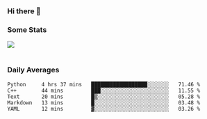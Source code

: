 ### Hi there 👋

<!--
**haruishi43/haruishi43** is a ✨ _special_ ✨ repository because its `README.md` (this file) appears on your GitHub profile.

Here are some ideas to get you started:

- 🔭 I’m currently working on ...
- 🌱 I’m currently learning ...
- 👯 I’m looking to collaborate on ...
- 🤔 I’m looking for help with ...
- 💬 Ask me about ...
- 📫 How to reach me: ...
- 😄 Pronouns: ...
- ⚡ Fun fact: ...
-->

### Some Stats
<div>
  <img align="center" src="https://github-readme-stats.vercel.app/api?username=haruishi43&count_private=true&show_icons=true" />
</div>

</br>

### Daily Averages

<!--START_SECTION:waka-->
```text
Python     4 hrs 37 mins   ██████████████████░░░░░░░   71.46 % 
C++        44 mins         ███░░░░░░░░░░░░░░░░░░░░░░   11.55 % 
Text       20 mins         █▒░░░░░░░░░░░░░░░░░░░░░░░   05.28 % 
Markdown   13 mins         █░░░░░░░░░░░░░░░░░░░░░░░░   03.48 % 
YAML       12 mins         ▓░░░░░░░░░░░░░░░░░░░░░░░░   03.26 % 
```
<!--END_SECTION:waka-->
